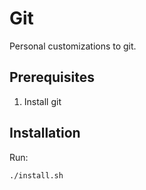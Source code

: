 # Git

Personal customizations to git.

## Prerequisites

1. Install git

## Installation

Run:

```shell
./install.sh
```
